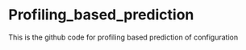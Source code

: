 # Profiling_based_prediction
This is the github code for profiling based prediction of configuration

